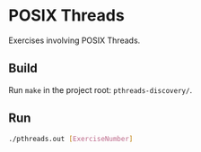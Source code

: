 # POSIX Threads

Exercises involving POSIX Threads.

## Build

Run `make` in the project root: `pthreads-discovery/`.

## Run

```bash
./pthreads.out [ExerciseNumber]
```
